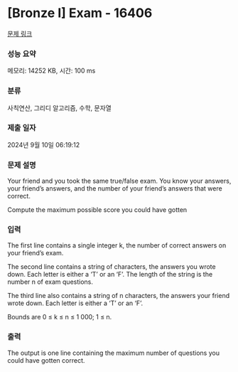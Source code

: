 # [Bronze I] Exam - 16406 

[문제 링크](https://www.acmicpc.net/problem/16406) 

### 성능 요약

메모리: 14252 KB, 시간: 100 ms

### 분류

사칙연산, 그리디 알고리즘, 수학, 문자열

### 제출 일자

2024년 9월 10일 06:19:12

### 문제 설명

<p>Your friend and you took the same true/false exam. You know your answers, your friend’s answers, and the number of your friend’s answers that were correct.</p>

<p>Compute the maximum possible score you could have gotten</p>

### 입력 

 <p>The first line contains a single integer k, the number of correct answers on your friend’s exam.</p>

<p>The second line contains a string of characters, the answers you wrote down. Each letter is either a ‘T’ or an ‘F’. The length of the string is the number n of exam questions.</p>

<p>The third line also contains a string of n characters, the answers your friend wrote down. Each letter is either a ‘T’ or an ‘F’.</p>

<p>Bounds are 0 ≤ k ≤ n ≤ 1 000; 1 ≤ n.</p>

### 출력 

 <p>The output is one line containing the maximum number of questions you could have gotten correct.</p>

